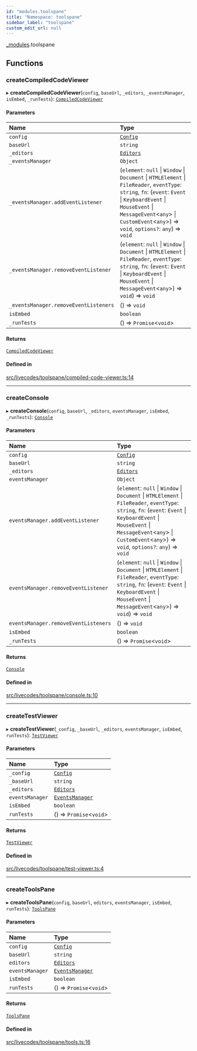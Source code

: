 ```yaml
---
id: "modules.toolspane"
title: "Namespace: toolspane"
sidebar_label: "toolspane"
custom_edit_url: null
---
```


[_modules](../modules/modules.md).toolspane

## Functions

### createCompiledCodeViewer

▸ **createCompiledCodeViewer**(`config`, `baseUrl`, `_editors`, `_eventsManager`, `isEmbed`, `_runTests`): [`CompiledCodeViewer`](../interfaces/modules.models.CompiledCodeViewer.md)

#### Parameters

| Name | Type |
| :------ | :------ |
| `config` | [`Config`](../interfaces/main.Config.md) |
| `baseUrl` | `string` |
| `_editors` | [`Editors`](../interfaces/modules.models.Editors.md) |
| `_eventsManager` | `Object` |
| `_eventsManager.addEventListener` | (`element`: ``null`` \| `Window` \| `Document` \| `HTMLElement` \| `FileReader`, `eventType`: `string`, `fn`: (`event`: `Event` \| `KeyboardEvent` \| `MouseEvent` \| `MessageEvent`<`any`\> \| `CustomEvent`<`any`\>) => `void`, `options?`: `any`) => `void` |
| `_eventsManager.removeEventListener` | (`element`: ``null`` \| `Window` \| `Document` \| `HTMLElement` \| `FileReader`, `eventType`: `string`, `fn`: (`event`: `Event` \| `KeyboardEvent` \| `MouseEvent` \| `MessageEvent`<`any`\>) => `void`) => `void` |
| `_eventsManager.removeEventListeners` | () => `void` |
| `isEmbed` | `boolean` |
| `_runTests` | () => `Promise`<`void`\> |

#### Returns

[`CompiledCodeViewer`](../interfaces/modules.models.CompiledCodeViewer.md)

#### Defined in

[src/livecodes/toolspane/compiled-code-viewer.ts:14](https://github.com/live-codes/livecodes/blob/0b19ad3/src/livecodes/toolspane/compiled-code-viewer.ts#L14)

___

### createConsole

▸ **createConsole**(`config`, `baseUrl`, `_editors`, `eventsManager`, `isEmbed`, `_runTests`): [`Console`](../interfaces/modules.models.Console.md)

#### Parameters

| Name | Type |
| :------ | :------ |
| `config` | [`Config`](../interfaces/main.Config.md) |
| `baseUrl` | `string` |
| `_editors` | [`Editors`](../interfaces/modules.models.Editors.md) |
| `eventsManager` | `Object` |
| `eventsManager.addEventListener` | (`element`: ``null`` \| `Window` \| `Document` \| `HTMLElement` \| `FileReader`, `eventType`: `string`, `fn`: (`event`: `Event` \| `KeyboardEvent` \| `MouseEvent` \| `MessageEvent`<`any`\> \| `CustomEvent`<`any`\>) => `void`, `options?`: `any`) => `void` |
| `eventsManager.removeEventListener` | (`element`: ``null`` \| `Window` \| `Document` \| `HTMLElement` \| `FileReader`, `eventType`: `string`, `fn`: (`event`: `Event` \| `KeyboardEvent` \| `MouseEvent` \| `MessageEvent`<`any`\>) => `void`) => `void` |
| `eventsManager.removeEventListeners` | () => `void` |
| `isEmbed` | `boolean` |
| `_runTests` | () => `Promise`<`void`\> |

#### Returns

[`Console`](../interfaces/modules.models.Console.md)

#### Defined in

[src/livecodes/toolspane/console.ts:10](https://github.com/live-codes/livecodes/blob/0b19ad3/src/livecodes/toolspane/console.ts#L10)

___

### createTestViewer

▸ **createTestViewer**(`_config`, `_baseUrl`, `_editors`, `eventsManager`, `isEmbed`, `runTests`): [`TestViewer`](../interfaces/modules.models.TestViewer.md)

#### Parameters

| Name | Type |
| :------ | :------ |
| `_config` | [`Config`](../interfaces/main.Config.md) |
| `_baseUrl` | `string` |
| `_editors` | [`Editors`](../interfaces/modules.models.Editors.md) |
| `eventsManager` | [`EventsManager`](../interfaces/modules.models.EventsManager.md) |
| `isEmbed` | `boolean` |
| `runTests` | () => `Promise`<`void`\> |

#### Returns

[`TestViewer`](../interfaces/modules.models.TestViewer.md)

#### Defined in

[src/livecodes/toolspane/test-viewer.ts:4](https://github.com/live-codes/livecodes/blob/0b19ad3/src/livecodes/toolspane/test-viewer.ts#L4)

___

### createToolsPane

▸ **createToolsPane**(`config`, `baseUrl`, `editors`, `eventsManager`, `isEmbed`, `runTests`): [`ToolsPane`](../interfaces/modules.models.ToolsPane.md)

#### Parameters

| Name | Type |
| :------ | :------ |
| `config` | [`Config`](../interfaces/main.Config.md) |
| `baseUrl` | `string` |
| `editors` | [`Editors`](../interfaces/modules.models.Editors.md) |
| `eventsManager` | [`EventsManager`](../interfaces/modules.models.EventsManager.md) |
| `isEmbed` | `boolean` |
| `runTests` | () => `Promise`<`void`\> |

#### Returns

[`ToolsPane`](../interfaces/modules.models.ToolsPane.md)

#### Defined in

[src/livecodes/toolspane/tools.ts:16](https://github.com/live-codes/livecodes/blob/0b19ad3/src/livecodes/toolspane/tools.ts#L16)

